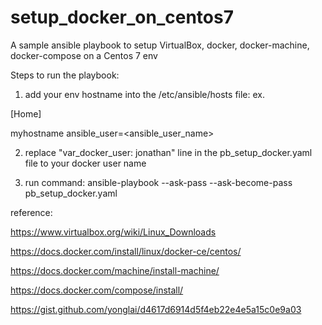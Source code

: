 # setup_docker_on_centos7
A sample ansible playbook to setup VirtualBox, docker, docker-machine, docker-compose on a Centos 7 env

Steps to run the playbook:
1. add your env hostname into the /etc/ansible/hosts file:
ex.

[Home]

myhostname ansible_user=<ansible_user_name>


2. replace "var_docker_user: jonathan" line in the pb_setup_docker.yaml file to your docker user name

3. run command:
ansible-playbook --ask-pass --ask-become-pass pb_setup_docker.yaml


reference:

https://www.virtualbox.org/wiki/Linux_Downloads

https://docs.docker.com/install/linux/docker-ce/centos/

https://docs.docker.com/machine/install-machine/

https://docs.docker.com/compose/install/

https://gist.github.com/yonglai/d4617d6914d5f4eb22e4e5a15c0e9a03


